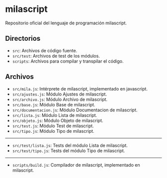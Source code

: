 # milascript
Repositorio oficial del lenguaje de programación milascript.

## Directorios

* `src`: Archivos de código fuente.
* `src/test`: Archivos de test de los módulos.
* `scripts`: Archivos para compilar y transpilar el código.

## Archivos

* `src/mila.js`: Intérprete de milascript, implementado en javascript.
* `src/ajustes.js`: Módulo Ajustes de milascript.
* `src/archivo.js`: Módulo Archivo de milascript.
* `src/base.js`: Módulo Base de milascript.
* `src/documentacion.js`: Módulo Documentacion de milascript.
* `src/lista.js`: Módulo Lista de milascript.
* `src/objeto.js`: Módulo Objeto de milascript.
* `src/test.js`: Módulo Test de milascript.
* `src/tipo.js`: Módulo Tipo de milascript.
---
* `src/test/lista.js`: Tests del módulo Lista de milascript.
* `src/test/tipo.js`: Tests del módulo Tipo de milascript.
---
* `scripts/build.js`: Compilador de milascript, implementado en milascript.
